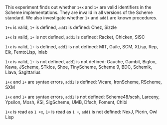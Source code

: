 This experiment finds out whether `1+x` and `1+` are valid identifiers in the Scheme implementations.  They are invalid in all versions of the Scheme standard.  We also investigate whether `1+` and `add1` are known procedures.

`1+x` is valid, `1+` is defined, `add1` is defined:  Chez, Sizzle

`1+x` is valid, `1+` is not defined, `add1` is defined:  Racket, Chicken, SISC

`1+x` is valid, `1+` is defined, `add1` is not defined:  MIT, Guile, SCM, XLisp, Rep, Elk, FemtoLisp, Inlab

`1+x` is valid, `1+` is not defined, `add1` is not defined:  Gauche, Gambit, Bigloo, Kawa, JScheme, STklos, Shoe, TinyScheme, Scheme 9, BDC, Schemik, Llava, Sagittarius

`1+x` and `1+` are syntax errors, `add1` is defined:  Vicare, IronScheme, RScheme, SXM

`1+x` and `1+` are syntax errors, `add1` is not defined:  Scheme48/scsh, Larceny, Ypsilon, Mosh, KSi, SigScheme, UMB, Dfsch, Foment, Chibi

`1+x` is read as `1 +x`, `1+` is read as `1 +`, `add1` is not defined:  NexJ, Picrin, Owl Lisp
